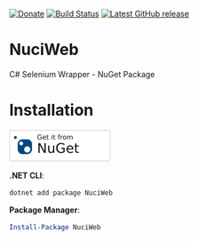 [![Donate](https://img.shields.io/badge/-%E2%99%A5%20Donate-%23ff69b4)](https://hmlendea.go.ro/fund.html) [![Build Status](https://github.com/hmlendea/nuciweb/actions/workflows/dotnet.yml/badge.svg)](https://github.com/hmlendea/nuciweb/actions/workflows/dotnet.yml) [![Latest GitHub release](https://img.shields.io/github/v/release/hmlendea/nuciweb)](https://github.com/hmlendea/nuciweb/releases/latest)

# NuciWeb

C# Selenium Wrapper - NuGet Package

# Installation

[![Get it from NuGet](https://raw.githubusercontent.com/hmlendea/readme-assets/master/badges/stores/nuget.png)](https://nuget.org/packages/NuciWeb)

**.NET CLI**:
```bash
dotnet add package NuciWeb
```

**Package Manager**:
```powershell
Install-Package NuciWeb
```
